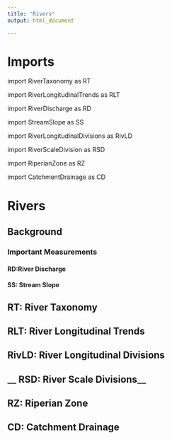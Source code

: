```yaml
---
title: "Rivers"
output: html_document

---
```


# Imports

import RiverTaxonomy as RT

import RiverLongitudinalTrends as RLT 

import RiverDischarge as RD

import StreamSlope as SS 

import RiverLongitudinalDivisions as RivLD

import RiverScaleDivision as RSD

import RiperianZone as RZ

import CatchmentDrainage as CD

# Rivers  

## Background

### Important Measurements

#### __RD:River Discharge__

#### __SS: Stream Slope__ 

## __RT: River Taxonomy__

## __RLT: River Longitudinal Trends__

## __RivLD: River Longitudinal Divisions__

## __ RSD: River Scale Divisions__

## __RZ: Riperian Zone__

## __CD: Catchment Drainage__
